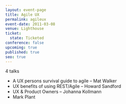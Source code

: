 ```yaml
---
layout: event-page
title: Agile UX
permalink: agileux
event-date: 2011-03-08
venue: Lighthouse
ticket:
  state: Ticketed
conference: false
upcoming: true
published: true
seo: true
---
```

4 talks

* A UX persons survival guide to agile – Mat Walker
* UX benefits of using REST/Agile – Howard Sandford
* UX & Product Owners – Johanna Kollmann
* Mark Plant